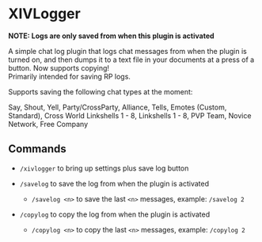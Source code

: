# XIVLogger

**NOTE: Logs are only saved from when this plugin is activated**

A simple chat log plugin that logs chat messages from when the plugin is turned on, and then dumps it to a text file in your documents at a press of a button. Now supports copying!  
Primarily intended for saving RP logs.

Supports saving the following chat types at the moment:

Say, Shout, Yell, Party/CrossParty, Alliance, Tells, Emotes (Custom, Standard), Cross World Linkshells 1 - 8, Linkshells 1 - 8, PVP Team, Novice Network, Free Company


## Commands

* ``/xivlogger`` to bring up settings plus save log button

* ``/savelog`` to save the log from when the plugin is activated
    * ``/savelog <n>`` to save the last ``<n>`` messages, example: ``/savelog 2``

* ``/copylog`` to copy the log from when the plugin is activated
    * ``/copylog <n>`` to copy the last ``<n>`` messages, example: ``/copylog 2``